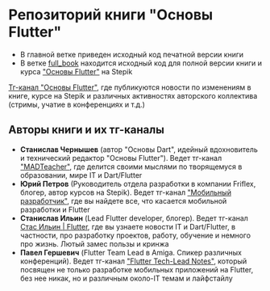 # Репозиторий книги "Основы Flutter"
- В главной ветке приведен исходный код печатной версии книги
- В ветке [full_book](https://github.com/MADTeacher/flutter_basics/tree/full_book) находится исходный код для полной версии книги и курса ["Основы Flutter"](https://stepik.org/a/197817) на Stepik

[Тг-канал "Основы Flutter"](https://t.me/+Gi4egxk69LtkOThi), где публикуются новости по изменениям в книге, курсе на Stepik и различных активностях авторского коллектива (стримы, учатие в конференциях и т.д.)

## Авторы книги и их тг-каналы
- **Станислав Чернышев** (автор "Основы Dart", идейный вдохновитель и технический редактор "Основы Flutter"). Ведет тг-канал ["MADTeacher"](https://t.me/+FfxRnFhth7IyNDBi), где делится своими мыслями по творящемуся в образовании, мире IT и Dart/Flutter
- **Юрий Петров** (Руководитель отдела разработки в компании Friflex, блогер, автор курсов на Stepik). Ведет тг-канал ["Мобильный разработчик"](https://t.me/mobile_developing), где вы найдете все, что касается мобильной разработки и Flutter
- **Станислав Ильин** (Lead Flutter developer, блогер). Ведет тг-канал [Стас Ильин | Flutter](https://t.me/frezycode), где вы узнаете новости IT и Dart/Flutter, в частности, про разработку проектов, работу, обучение и немного про жизнь. Лютый замес пользы и кринжа
- **Павел Гершевич** (Flutter Team Lead в Amiga. Спикер различных конференций). Ведет тг-канал ["Flutter Tech-Lead Notes"](https://t.me/ftl_notes), который посвящен не только разработке мобильных приложений на Flutter, без нее никак, но и различным около-IT темам и лайфстайлу

